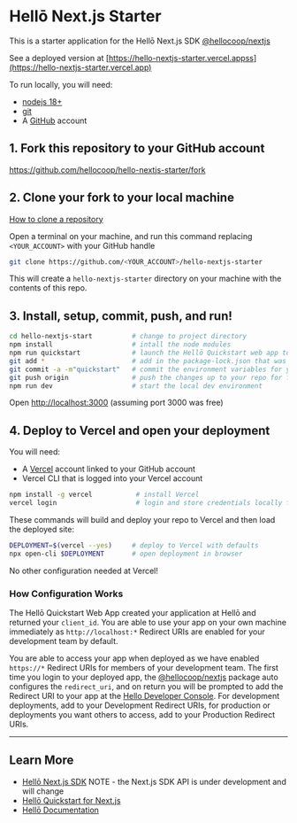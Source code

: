 # Hellō Next.js Starter

This is a starter application for the Hellō Next.js SDK [@hellocoop/nextjs](https://www.npmjs.com/package/@hellocoop/nextjs)

See a deployed version  at [https://hello-nextjs-starter.vercel.appss](https://hello-nextjs-starter.vercel.app)

To run locally, you will need:

- [nodejs 18+](https://nodejs.org/en/download)
- [git](https://github.com/git-guides/install-git)
- A [GitHub](https://github.com) account

## 1\. Fork this repository to your GitHub account

<https://github.com/hellocoop/hello-nextjs-starter/fork>

## 2\. Clone your fork to your local machine
[How to clone a repository](https://docs.github.com/en/repositories/creating-and-managing-repositories/cloning-a-repository)

Open a terminal on your machine, and run this command replacing `<YOUR_ACCOUNT>` with your GitHub handle

```sh
git clone https://github.com/<YOUR_ACCOUNT>/hello-nextjs-starter
```
This will create a `hello-nextjs-starter` directory on your machine with the contents of this repo.

## 3\. Install, setup, commit, push, and run!

```sh
cd hello-nextjs-start          # change to project directory
npm install                    # intall the node modules
npm run quickstart             # launch the Hellō Quickstart web app to register your app
git add *                      # add in the package-lock.json that was generated
git commit -a -m"quickstart"   # commit the environment variables for your app
git push origin                # push the changes up to your repo for future deployment
npm run dev                    # start the local dev environment
```

Open <http://localhost:3000> (assuming port 3000 was free)

## 4\. Deploy to Vercel and open your deployment

You will need:

- A [Vercel](https://vercel.com) account linked to your GitHub account
- Vercel CLI that is logged into your Vercel account 

```sh
npm install -g vercel           # install Vercel
vercel login                    # login and store credentials locally for CLI 
```

These commands will build and deploy your repo to Vercel and then load the deployed site:

```sh
DEPLOYMENT=$(vercel --yes)     # deploy to Vercel with defaults
npx open-cli $DEPLOYMENT       # open deployment in browser
```

No other configuration needed at Vercel!

### How Configuration Works
The Hellō Quickstart Web App created your application at Hellō and returned your `client_id`. You are able to use your app on your own machine immediately as `http://localhost:*` Redirect URIs are enabled for your development team by default.

You are able to access your app when deployed as we have enabled `https://*` Redirect URIs for members of your development team. The first time you login to your deployed app, the [@hellocoop/nextjs](https://www.npmjs.com/package/@hellocoop/nextjs) package auto configures the `redirect_uri`, and on return you will be prompted to add the Redirect URI to your app at the [Hello Developer Console](https://console.hello.coop/). For development deployments, add to your Development Redirect URIs, for production or deployments you want others to access, add to your Production Redirect URIs.

---

## Learn More

- [Hellō Next.js SDK](https://www.npmjs.com/package/@hellocoop/nextjs) NOTE - the Next.js SDK API is under development and will change
- [Hellō Quickstart for Next.js](https://www.npmjs.com/package/@hellocoop/quickstart-nextjs)
- [Hellō Documentation](https://www.hello.dev/documentation)
